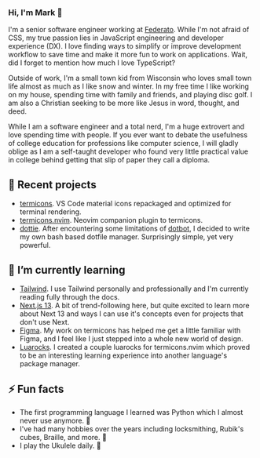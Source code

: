 ### Hi, I'm Mark 👋

I'm a senior software engineer working at [Federato](https://www.federato.ai/). While I'm not afraid of CSS, my true passion lies in JavaScript engineering and developer experience (DX). I love finding ways to simplify or improve development workflow to save time and make it more fun to work on applications. Wait, did I forget to mention how much I love TypeScript?

Outside of work, I'm a small town kid from Wisconsin who loves small town life almost as much as I like snow and winter. In my free time I like working on my house, spending time with family and friends, and playing disc golf. I am also a Christian seeking to be more like Jesus in word, thought, and deed.

While I am a software engineer and a total nerd, I'm a huge extrovert and love spending time with people. If you ever want to debate the usefulness of college education for professions like computer science, I will gladly oblige as I am a self-taught developer who found very little practical value in college behind getting that slip of paper they call a diploma.

## 🔭 Recent projects

- [termicons](https://github.com/mskelton/termicons). VS Code material icons repackaged and optimized for terminal rendering.
- [termicons.nvim](https://github.com/mskelton/termicons.nvim). Neovim companion plugin to termicons.
- [dottie](https://github.com/mskelton/dottie). After encountering some limitations of [dotbot](https://github.com/anishathalye/dotbot), I decided to write my own bash based dotfile manager. Surprisingly simple, yet very powerful.

## 🌱 I’m currently learning

- [Tailwind](https://tailwindcss.com). I use Tailwind personally and professionally and I'm currently reading fully through the docs.
- [Next.js 13](https://nextjs.org/blog/next-13). A bit of trend-following here, but quite excited to learn more about Next 13 and ways I can use it's concepts even for projects that don't use Next.
- [Figma](https://www.figma.com). My work on termicons has helped me get a little familiar with Figma, and I feel like I just stepped into a whole new world of design.
- [Luarocks](https://luarocks.org). I created a couple luarocks for termicons.nvim which proved to be an interesting learning experience into another language's package manager.

## ⚡ Fun facts

- The first programming language I learned was Python which I almost never use anymore. 🐍
- I've had many hobbies over the years including locksmithing, Rubik's cubes, Braille, and more. 🔐
- I play the Ukulele daily. 🎸
